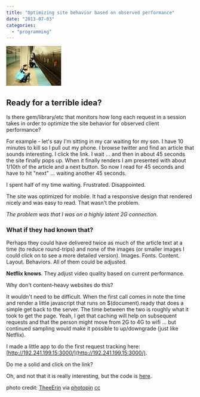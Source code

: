 ```yaml
---
title: "Optimizing site behavior based on observed performance"
date: "2013-07-03"
categories: 
  - "programming"
---
```


![Waiting](/images/archive/waiting.webp)

## Ready for a terrible idea?

Is there gem/library/etc that monitors how long each request in a session takes in order to optimize the site behavior for observed client performance?

For example - let's say I'm sitting in my car waiting for my son. I have 10 minutes to kill so I pull out my phone. I browse twitter and find an article that sounds interesting. I click the link. I wait ... and then in about 45 seconds the site finally pops up. When it finally renders I am presented with about 1/10th of the article and a next button. So now I read for 45 seconds and have to hit "next" ... waiting another 45 seconds.

I spent half of my time waiting. Frustrated. Disappointed.

The site was optimized for mobile. It had a responsive design that rendered nicely and was easy to read. That wasn't the problem.

_The problem was that I was on a highly latent 2G connection._

### What if they had known that?

Perhaps they could have delivered twice as much of the article text at a time (to reduce round-trips) and none of the images (or smaller images I could click on to see a more detailed version). Images. Fonts. Content. Layout. Behaviors. All of them could be adjusted.

**Netflix knows**. They adjust video quality based on current performance.

Why don't content-heavy websites do this?

It wouldn't need to be difficult. When the first call comes in note the time and render a little javascript that runs on $(document).ready that does a simple get back to the server. The time between the two is roughly what it took to get the page. Yeah, I get that caching will help on subsequent requests and that the person might move from 2G to 4G to wifi ... but continued sampling would make it possible to up/downgrade (just like Netflix).

I made a little app to do the first request tracking here: [http://192.241.199.15:3000/](http://192.241.199.15:3000/).

Do me a solid and click on the link?

Oh, and not that it is really interesting, but the code is [here](https://github.com/bubbafat/loadtime "Code you don't care about").

photo credit: [TheeErin](http://www.flickr.com/photos/theeerin/3719561835/) via [photopin](http://photopin.com) [cc](http://creativecommons.org/licenses/by-sa/2.0/)
